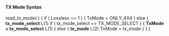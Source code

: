 #### TX Mode Syntax

<div class="syntax">
read_tx_mode( ) {
    if ( Lossless == 1 ) {
        TxMode = ONLY_4X4
    } else {
        <b>tx_mode_select</b>                                                L(1)
        if ( tx_mode_select == TX_MODE_SELECT ) {
            <b>TxMode = tx_mode_select</b>                                   L(1)
        } else {
            <b>tx_mode</b>                                                   L(2)
            TxMode = tx_mode
        }
    }
}

</div>

